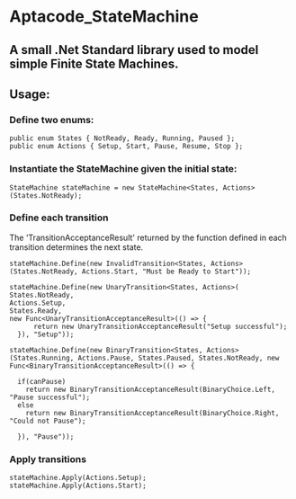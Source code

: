 # Aptacode_StateMachine

## A small .Net Standard library used to model simple Finite State Machines.

## Usage: 


### Define two enums:
```
public enum States { NotReady, Ready, Running, Paused };
public enum Actions { Setup, Start, Pause, Resume, Stop };
```

### Instantiate the StateMachine given the initial state:
```
StateMachine stateMachine = new StateMachine<States, Actions>(States.NotReady);
```

### Define each transition
The 'TransitionAcceptanceResult' returned by the function defined in each transition determines the next state.

```
stateMachine.Define(new InvalidTransition<States, Actions>(States.NotReady, Actions.Start, "Must be Ready to Start"));

stateMachine.Define(new UnaryTransition<States, Actions>(
States.NotReady, 
Actions.Setup, 
States.Ready,
new Func<UnaryTransitionAcceptanceResult>(() => {
      return new UnaryTransitionAcceptanceResult("Setup successful");
  }), "Setup"));
  
stateMachine.Define(new BinaryTransition<States, Actions>(States.Running, Actions.Pause, States.Paused, States.NotReady, new Func<BinaryTransitionAcceptanceResult>(() => {

  if(canPause)
    return new BinaryTransitionAcceptanceResult(BinaryChoice.Left, "Pause successful");
  else
    return new BinaryTransitionAcceptanceResult(BinaryChoice.Right, "Could not Pause");

  }), "Pause"));
```

### Apply transitions
```
stateMachine.Apply(Actions.Setup);
stateMachine.Apply(Actions.Start);
```
